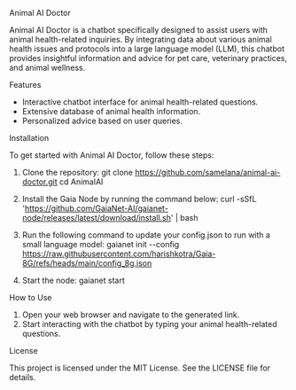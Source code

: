 Animal AI Doctor

Animal AI Doctor is a chatbot specifically designed to assist users with animal health-related inquiries. By integrating data about various animal health issues and protocols into a large language model (LLM), this chatbot provides insightful information and advice for pet care, veterinary practices, and animal wellness.

Features

- Interactive chatbot interface for animal health-related questions.
- Extensive database of animal health information.
- Personalized advice based on user queries.

Installation

To get started with Animal AI Doctor, follow these steps:

1. Clone the repository:
   git clone https://github.com/samelana/animal-ai-doctor.git
   cd AnimalAI

2. Install the Gaia Node by running the command below:
   curl -sSfL 'https://github.com/GaiaNet-AI/gaianet-node/releases/latest/download/install.sh' | bash

3. Run the following command to update your config.json to run with a small language model:
   gaianet init --config https://raw.githubusercontent.com/harishkotra/Gaia-8G/refs/heads/main/config_8g.json

4. Start the node:
   gaianet start

How to Use

1. Open your web browser and navigate to the generated link.
2. Start interacting with the chatbot by typing your animal health-related questions.

License

This project is licensed under the MIT License. See the LICENSE file for details.
